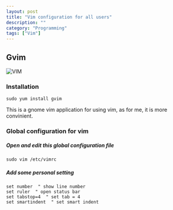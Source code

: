 ```yaml
---
layout: post
title: "Vim configuration for all users"
description: ""
category: "Programming"
tags: ["Vim"]
---
```


## Gvim

![VIM](http://roclinux.cn/wp-content/uploads/2008/09/screenshot-rootwupengchong-rocrocket-career-anycatch_project-anycatch2roc.png)    

### Installation

    sudo yum install gvim

This is a gnome vim application for using vim, as for me, it is more convinient.

### Global configuration for vim

##### Open and edit this global configuration file

    sudo vim /etc/vimrc

##### Add some personal setting

    set number  " show line number
	set ruler  " open status bar
	set tabstop=4  " set tab = 4
	set smartindent  " set smart indent




